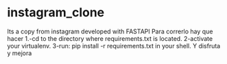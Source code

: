 # instagram_clone
Its a copy from instagram developed with FASTAPI
Para correrlo hay que hacer 
1.-cd to the directory where requirements.txt is located.
2-activate your virtualenv.
3-run: pip install -r requirements.txt in your shell.
Y disfruta y mejora
